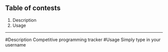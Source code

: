 ## Table of contests
1. Description
2. Usage
***
#Description
Competitive programming tracker
#Usage
Simply type in your username
